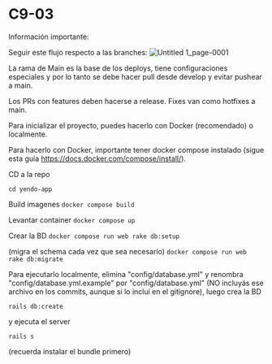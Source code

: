 # C9-03

Información importante:

Seguir este flujo respecto a las branches:
![Untitled 1_page-0001](https://user-images.githubusercontent.com/78238453/217380159-b1913c2d-6c65-447c-88eb-1020d7663e90.jpg)

La rama de Main es la base de los deploys, tiene configuraciones especiales y por lo tanto se debe hacer pull desde develop y evitar pushear a main.

Los PRs con features deben hacerse a release. Fixes van como hotfixes a main.

Para inicializar el proyecto, puedes hacerlo con Docker (recomendado) o localmente.

Para hacerlo con Docker, importante tener docker compose instalado (sigue esta guía https://docs.docker.com/compose/install/). 

CD a la repo

`cd yendo-app`

Build imagenes
`docker compose build`

Levantar container
`docker compose up`

Crear la BD
`docker compose run web rake db:setup`

(migra el schema cada vez que sea necesario)
`docker compose run web rake db:migrate`

Para ejecutarlo localmente, elimina "config/database.yml" y renombra "config/database.yml.example" por "config/database.yml" (NO incluyás ese archivo en los commits, aunque si lo incluí en el gitignore), luego crea la BD

`rails db:create`

y ejecuta el server

`rails s`

(recuerda instalar el bundle primero)
